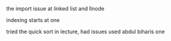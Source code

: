 the import issue at linked list and llnode

indexing starts at one

tried the quick sort in lecture, had issues used abdul biharis one
